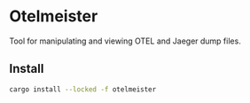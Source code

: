 # Otelmeister

Tool for manipulating and viewing OTEL and Jaeger dump files.


## Install

```bash
cargo install --locked -f otelmeister
```